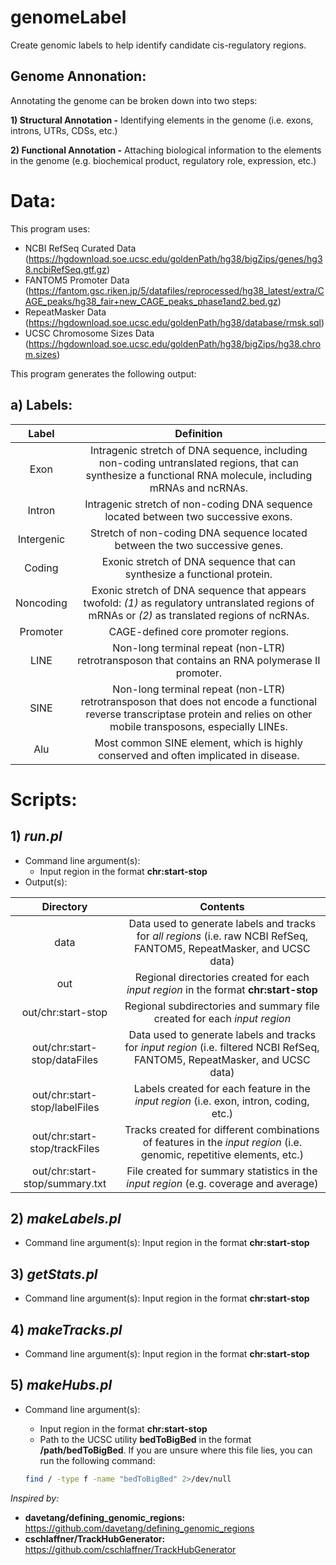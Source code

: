 # genomeLabel
Create genomic labels to help identify candidate cis-regulatory regions.

## Genome Annonation:
Annotating the genome can be broken down into two steps:

**1) Structural Annotation -** Identifying elements in the genome (i.e. exons, introns, UTRs, CDSs, etc.)

**2) Functional Annotation -** Attaching biological information to the elements in the genome (e.g. biochemical product, regulatory role, expression, etc.)

# Data:
This program uses:
- NCBI RefSeq Curated Data (https://hgdownload.soe.ucsc.edu/goldenPath/hg38/bigZips/genes/hg38.ncbiRefSeq.gtf.gz)
- FANTOM5 Promoter Data (https://fantom.gsc.riken.jp/5/datafiles/reprocessed/hg38_latest/extra/CAGE_peaks/hg38_fair+new_CAGE_peaks_phase1and2.bed.gz)
- RepeatMasker Data (https://hgdownload.soe.ucsc.edu/goldenPath/hg38/database/rmsk.sql)
- UCSC Chromosome Sizes Data (https://hgdownload.soe.ucsc.edu/goldenPath/hg38/bigZips/hg38.chrom.sizes)

This program generates the following output:
## a) Labels:

Label | Definition
:---: | :---:
Exon | Intragenic stretch of DNA sequence, including non-coding untranslated regions, that can synthesize a functional RNA molecule, including mRNAs and ncRNAs.
Intron |  Intragenic stretch of non-coding DNA sequence located between two successive exons.
Intergenic |  Stretch of non-coding DNA sequence located between the two successive genes.
Coding | Exonic stretch of DNA sequence that can synthesize a functional protein.
Noncoding | Exonic stretch of DNA sequence that appears twofold: *(1)* as regulatory untranslated regions of mRNAs or *(2)* as translated regions of ncRNAs.
Promoter | CAGE-defined core promoter regions.
LINE | Non-long terminal repeat (non-LTR) retrotransposon that contains an RNA polymerase II promoter.
SINE | Non-long terminal repeat (non-LTR) retrotransposon that does not encode a functional reverse transcriptase protein and relies on other mobile transposons, especially LINEs.
Alu | Most common SINE element, which is highly conserved and often implicated in disease.


# Scripts:
## 1) *run.pl*
- Command line argument(s):
  - Input region in the format **chr:start-stop**
- Output(s): 

Directory | Contents
:---: | :---:
data | Data used to generate labels and tracks for *all regions* (i.e. raw NCBI RefSeq, FANTOM5, RepeatMasker, and UCSC data)
out | Regional directories created for each *input region* in the format **chr:start-stop**
out/chr:start-stop | Regional subdirectories and summary file created for each *input region*
out/chr:start-stop/dataFiles | Data used to generate labels and tracks for *input region* (i.e. filtered NCBI RefSeq, FANTOM5, RepeatMasker, and UCSC data)
out/chr:start-stop/labelFiles | Labels created for each feature in the *input region* (i.e. exon, intron, coding, etc.)
out/chr:start-stop/trackFiles | Tracks created for different combinations of features in the *input region* (i.e. genomic, repetitive elements, etc.)
out/chr:start-stop/summary.txt | File created for summary statistics in the *input region* (e.g. coverage and average)


## 2) *makeLabels.pl*
- Command line argument(s): Input region in the format **chr:start-stop**

## 3) *getStats.pl*
- Command line argument(s): Input region in the format **chr:start-stop**

## 4) *makeTracks.pl*
- Command line argument(s): Input region in the format **chr:start-stop**

## 5) *makeHubs.pl*
- Command line argument(s):
  - Input region in the format **chr:start-stop**
  - Path to the UCSC utility **bedToBigBed** in the format **/path/bedToBigBed**. If you are unsure where this file lies, you can run the following command:
  
  ``` bash
  find / -type f -name "bedToBigBed" 2>/dev/null
  ```



*Inspired by:*
- **davetang/defining_genomic_regions:** https://github.com/davetang/defining_genomic_regions
- **cschlaffner/TrackHubGenerator:**  https://github.com/cschlaffner/TrackHubGenerator
